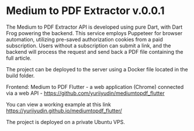 # Medium to PDF Extractor v.0.0.1

The Medium to PDF Extractor API is developed using pure Dart, with Dart Frog powering the backend. This service employs Puppeteer for browser automation, utilizing pre-saved authorization cookies from a paid subscription. Users without a subscription can submit a link, and the backend will process the request and send back a PDF file containing the full article.

The project can be deployed to the server using a Docker file located in the build folder.

Frontend: Medium to PDF Flutter - a web application (Chrome) connected via a web API -  https://github.com/yuriiyudin/mediumtopdf_flutter

You can view a working example at this link https://yuriiyudin.github.io/mediumtopdf_flutter/

The project is deployed on a private Ubuntu VPS.

